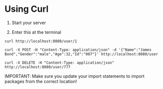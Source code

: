# Using Curl

1. Start your server

1. Enter this at the terminal

```
curl http://localhost:8080/user/1
```

```
curl -X POST -H "Content-Type: application/json" -d '{"Name":"James Bond","Gender":"male","Age":32,"Id":"007"}' http://localhost:8080/user
```

```
curl -X DELETE -H "Content-Type: application/json" http://localhost:8080/user/777
```

IMPORTANT:
Make sure you update your import statements to import packages from the correct location!
